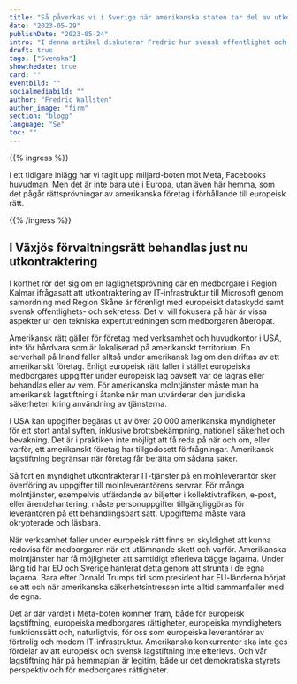 ```yaml
---
title: "Så påverkas vi i Sverige när amerikanska staten tar del av utkontrakterade uppgifter"
date: "2023-05-29"
publishDate: "2023-05-24"
intro: "I denna artikel diskuterar Fredric hur svensk offentlighet och dataskydd påverkas av amerikansk utkontraktering."
draft: true
tags: ["Svenska"]
showthedate: true
card: ""
eventbild: ""
socialmediabild: ""
author: "Fredric Wallsten"
author_image: "firm"
section: "blogg"
language: "Se"
toc: ""
---
```


{{% ingress %}}

I ett tidigare inlägg har vi tagit upp miljard-boten mot Meta, Facebooks huvudman. Men det är inte bara ute i Europa, utan även här hemma, som det pågår rättsprövningar av amerikanska företag i förhållande till europeisk rätt.

{{% /ingress %}}

## I Växjös förvaltningsrätt behandlas just nu utkontraktering

I korthet rör det sig om en laglighetsprövning där en medborgare i Region Kalmar ifrågasatt att utkontraktering av IT-infrastruktur till Microsoft genom samordning med Region Skåne är förenligt med europeiskt dataskydd samt svensk offentlighets- och sekretess. Det vi vill fokusera på här är vissa aspekter ur den tekniska expertutredningen som medborgaren åberopat.

Amerikansk rätt gäller för företag med verksamhet och huvudkontor i USA, inte för hårdvara som är lokaliserad på amerikanskt territorium. En serverhall på Irland faller alltså under amerikansk lag om den driftas av ett amerikanskt företag. Enligt europeisk rätt faller i stället europeiska medborgares uppgifter under europeisk lag oavsett var de lagras eller behandlas eller av vem. För amerikanska molntjänster måste man ha amerikansk lagstiftning i åtanke när man utvärderar den juridiska säkerheten kring användning av tjänsterna.

I USA kan uppgifter begäras ut av över 20 000 amerikanska myndigheter för ett stort antal syften, inklusive brottsbekämpning, nationell säkerhet och bevakning. Det är i praktiken inte möjligt att få reda på när och om, eller varför, ett amerikanskt företag har tillgodosett förfrågningar. Amerikansk lagstiftning begränsar när företag får berätta om sådana saker.

Så fort en myndighet utkontrakterar IT-tjänster på en molnleverantör sker överföring av uppgifter till molnleverantörens servrar. För många molntjänster, exempelvis utfärdande av biljetter i kollektivtrafiken, e-post, eller ärendehantering, måste personuppgifter tillgängliggöras för leverantören på ett behandlingsbart sätt. Uppgifterna måste vara okrypterade och läsbara.

När verksamhet faller under europeisk rätt finns en skyldighet att kunna redovisa för medborgaren när ett utlämnande skett och varför. Amerikanska molntjänster har få möjligheter att samtidigt efterleva bägge lagarna. Under lång tid har EU och Sverige hanterat detta genom att strunta i de egna lagarna. Bara efter Donald Trumps tid som president har EU-länderna börjat se att och när amerikanska säkerhetsintressen inte alltid sammanfaller med de egna.

Det är där värdet i Meta-boten kommer fram, både för europeisk lagstiftning, europeiska medborgares rättigheter, europeiska myndigheters funktionssätt och, naturligtvis, för oss som europeiska leverantörer av förtrolig och modern IT-infrastruktur. Amerikanska konkurrenter ska inte ges fördelar av att europeisk och svensk lagstiftning inte efterlevs. Och vår lagstiftning här på hemmaplan är legitim, både ur det demokratiska styrets perspektiv och för medborgares rättigheter. 